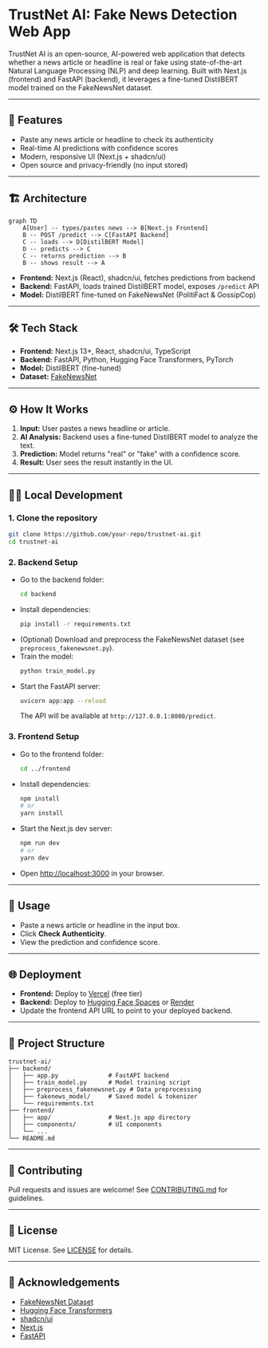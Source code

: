 # TrustNet AI: Fake News Detection Web App

TrustNet AI is an open-source, AI-powered web application that detects whether a news article or headline is real or fake using state-of-the-art Natural Language Processing (NLP) and deep learning. Built with Next.js (frontend) and FastAPI (backend), it leverages a fine-tuned DistilBERT model trained on the FakeNewsNet dataset.

---

## 🚀 Features

- Paste any news article or headline to check its authenticity
- Real-time AI predictions with confidence scores
- Modern, responsive UI (Next.js + shadcn/ui)
- Open source and privacy-friendly (no input stored)

---

## 🏗️ Architecture

```mermaid
graph TD
    A[User] -- types/pastes news --> B[Next.js Frontend]
    B -- POST /predict --> C[FastAPI Backend]
    C -- loads --> D[DistilBERT Model]
    D -- predicts --> C
    C -- returns prediction --> B
    B -- shows result --> A
```

- **Frontend:** Next.js (React), shadcn/ui, fetches predictions from backend
- **Backend:** FastAPI, loads trained DistilBERT model, exposes `/predict` API
- **Model:** DistilBERT fine-tuned on FakeNewsNet (PolitiFact & GossipCop)

---

## 🛠️ Tech Stack

- **Frontend:** Next.js 13+, React, shadcn/ui, TypeScript
- **Backend:** FastAPI, Python, Hugging Face Transformers, PyTorch
- **Model:** DistilBERT (fine-tuned)
- **Dataset:** [FakeNewsNet](https://github.com/KaiDMML/FakeNewsNet)

---

## ⚙️ How It Works

1. **Input:** User pastes a news headline or article.
2. **AI Analysis:** Backend uses a fine-tuned DistilBERT model to analyze the text.
3. **Prediction:** Model returns "real" or "fake" with a confidence score.
4. **Result:** User sees the result instantly in the UI.

---

## 🧑‍💻 Local Development

### 1. Clone the repository

```bash
git clone https://github.com/your-repo/trustnet-ai.git
cd trustnet-ai
```

### 2. Backend Setup

- Go to the backend folder:
  ```bash
  cd backend
  ```
- Install dependencies:
  ```bash
  pip install -r requirements.txt
  ```
- (Optional) Download and preprocess the FakeNewsNet dataset (see `preprocess_fakenewsnet.py`).
- Train the model:
  ```bash
  python train_model.py
  ```
- Start the FastAPI server:
  ```bash
  uvicorn app:app --reload
  ```
  The API will be available at `http://127.0.0.1:8000/predict`.

### 3. Frontend Setup

- Go to the frontend folder:
  ```bash
  cd ../frontend
  ```
- Install dependencies:
  ```bash
  npm install
  # or
  yarn install
  ```
- Start the Next.js dev server:
  ```bash
  npm run dev
  # or
  yarn dev
  ```
- Open [http://localhost:3000](http://localhost:3000) in your browser.

---

## 📝 Usage

- Paste a news article or headline in the input box.
- Click **Check Authenticity**.
- View the prediction and confidence score.

---

## 🌐 Deployment

- **Frontend:** Deploy to [Vercel](https://vercel.com/) (free tier)
- **Backend:** Deploy to [Hugging Face Spaces](https://huggingface.co/spaces) or [Render](https://render.com/)
- Update the frontend API URL to point to your deployed backend.

---

## 📂 Project Structure

```
trustnet-ai/
├── backend/
│   ├── app.py              # FastAPI backend
│   ├── train_model.py      # Model training script
│   ├── preprocess_fakenewsnet.py # Data preprocessing
│   ├── fakenews_model/     # Saved model & tokenizer
│   └── requirements.txt
├── frontend/
│   ├── app/                # Next.js app directory
│   ├── components/         # UI components
│   └── ...
└── README.md
```

---

## 🤝 Contributing

Pull requests and issues are welcome! See [CONTRIBUTING.md](CONTRIBUTING.md) for guidelines.

---

## 📜 License

MIT License. See [LICENSE](LICENSE) for details.

---

## 🙏 Acknowledgements

- [FakeNewsNet Dataset](https://github.com/KaiDMML/FakeNewsNet)
- [Hugging Face Transformers](https://huggingface.co/transformers/)
- [shadcn/ui](https://ui.shadcn.com/)
- [Next.js](https://nextjs.org/)
- [FastAPI](https://fastapi.tiangolo.com/)
